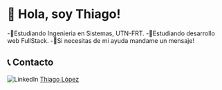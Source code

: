 # 👋 Hola, soy Thiago!
  -🌱Estudiando Ingenieria en Sistemas, UTN-FRT.
  -🌱Estudiando desarrollo web FullStack.
  -💬Si necesitas de mi ayuda mandame un mensaje!

## 📞 Contacto
  ![LinkedIn](https://www.google.com/url?sa=i&url=https%3A%2F%2Fwww.flaticon.es%2Ficono-gratis%2Flinkedin_174857&psig=AOvVaw2rxaRWzpJTYKLz-A3HOao7&ust=1637267756545000&source=images&cd=vfe&ved=0CAsQjRxqFwoTCMjrnuqfoPQCFQAAAAAdAAAAABAD) [Thiago López](https://www.linkedin.com/in/thiagolopezalderete/)
 
  

<!--
**ThiagoLopezA/ThiagoLopezA** is a ✨ _special_ ✨ repository because its `README.md` (this file) appears on your GitHub profile.

Here are some ideas to get you started:

- 🔭 I’m currently working on ...
- 🌱 I’m currently learning ...
- 👯 I’m looking to collaborate on ...
- 🤔 I’m looking for help with ...
- 💬 Ask me about ...
- 📫 How to reach me: ...
- 😄 Pronouns: ...
- ⚡ Fun fact: ...
-->

